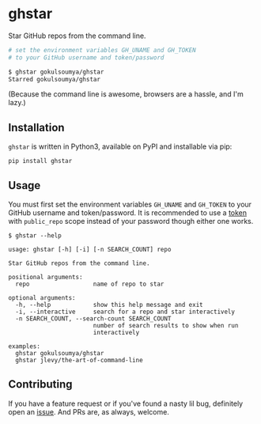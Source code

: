 # ghstar

Star GitHub repos from the command line.

```sh
# set the environment variables GH_UNAME and GH_TOKEN
# to your GitHub username and token/password

$ ghstar gokulsoumya/ghstar
Starred gokulsoumya/ghstar
```

(Because the command line is awesome, browsers are a hassle, and I'm lazy.)

## Installation

`ghstar` is written in Python3, available on PyPI and installable via pip:

```
pip install ghstar
```

## Usage

You must first set the environment variables `GH_UNAME` and `GH_TOKEN` to
your GitHub username and token/password. It is recommended to use a
[token](https://github.com/settings/tokens/new) with `public_repo` scope
instead of your password though either one works.

```
$ ghstar --help

usage: ghstar [-h] [-i] [-n SEARCH_COUNT] repo

Star GitHub repos from the command line.

positional arguments:
  repo                  name of repo to star

optional arguments:
  -h, --help            show this help message and exit
  -i, --interactive     search for a repo and star interactively
  -n SEARCH_COUNT, --search-count SEARCH_COUNT
                        number of search results to show when run
                        interactively

examples:
  ghstar gokulsoumya/ghstar
  ghstar jlevy/the-art-of-command-line
```

## Contributing

If you have a feature request or if you've found a nasty lil bug, definitely
open an [issue](https://github.com/gokulsoumya/ghstar/issues). And PRs are,
as always, welcome.

